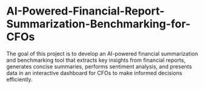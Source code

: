 # AI-Powered-Financial-Report-Summarization-Benchmarking-for-CFOs
The goal of this project is to develop an AI-powered financial summarization and benchmarking tool that extracts key insights from financial reports, generates concise summaries, performs sentiment analysis, and presents data in an interactive dashboard for CFOs to make informed decisions efficiently.
